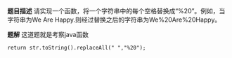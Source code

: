 **题目描述**
请实现一个函数，将一个字符串中的每个空格替换成“%20”。例如，当字符串为We Are Happy.则经过替换之后的字符串为We%20Are%20Happy。

**题解**
这道题就是考察java函数
```
return str.toString().replaceAll(" ","%20");
```
